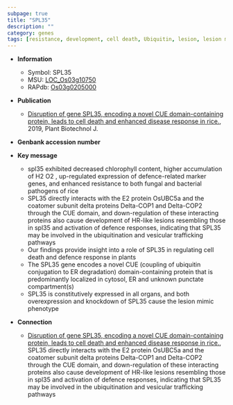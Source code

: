 ```yaml
---
subpage: true
title: "SPL35"
description: ""
category: genes
tags: [resistance, development, cell death, Ubiquitin, lesion, lesion mimic, vesicular, vesicular trafficking, defence, defence response]
---
```


* **Information**  
    + Symbol: SPL35  
    + MSU: [LOC_Os03g10750](http://rice.plantbiology.msu.edu/cgi-bin/ORF_infopage.cgi?orf=LOC_Os03g10750)  
    + RAPdb: [Os03g0205000](http://rapdb.dna.affrc.go.jp/viewer/gbrowse_details/irgsp1?name=Os03g0205000)  

* **Publication**  
    + [Disruption of gene SPL35, encoding a novel CUE domain-containing protein, leads to cell death and enhanced disease response in rice.](http://www.ncbi.nlm.nih.gov/pubmed?term=Disruption+of+gene+SPL35,+encoding+a+novel+CUE+domain-containing+protein,+leads+to+cell+death+and+enhanced+disease+response+in+rice.%5BTitle%5D), 2019, Plant Biotechnol J.

* **Genbank accession number**  

* **Key message**  
    + spl35 exhibited decreased chlorophyll content, higher accumulation of H2 O2 , up-regulated expression of defence-related marker genes, and enhanced resistance to both fungal and bacterial pathogens of rice
    + SPL35 directly interacts with the E2 protein OsUBC5a and the coatomer subunit delta proteins Delta-COP1 and Delta-COP2 through the CUE domain, and down-regulation of these interacting proteins also cause development of HR-like lesions resembling those in spl35 and activation of defence responses, indicating that SPL35 may be involved in the ubiquitination and vesicular trafficking pathways
    + Our findings provide insight into a role of SPL35 in regulating cell death and defence response in plants
    + The SPL35 gene encodes a novel CUE (coupling of ubiquitin conjugation to ER degradation) domain-containing protein that is predominantly localized in cytosol, ER and unknown punctate compartment(s)
    + SPL35 is constitutively expressed in all organs, and both overexpression and knockdown of SPL35 cause the lesion mimic phenotype

* **Connection**  
    + [Disruption of gene SPL35, encoding a novel CUE domain-containing protein, leads to cell death and enhanced disease response in rice.](http://www.ncbi.nlm.nih.gov/pubmed?term=Disruption+of+gene+SPL35,+encoding+a+novel+CUE+domain-containing+protein,+leads+to+cell+death+and+enhanced+disease+response+in+rice.%5BTitle%5D),  SPL35 directly interacts with the E2 protein OsUBC5a and the coatomer subunit delta proteins Delta-COP1 and Delta-COP2 through the CUE domain, and down-regulation of these interacting proteins also cause development of HR-like lesions resembling those in spl35 and activation of defence responses, indicating that SPL35 may be involved in the ubiquitination and vesicular trafficking pathways



